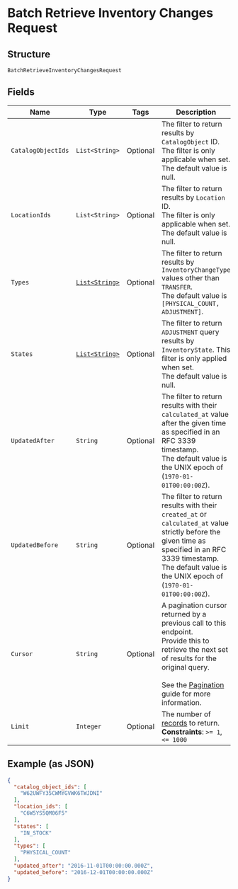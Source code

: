 
# Batch Retrieve Inventory Changes Request

## Structure

`BatchRetrieveInventoryChangesRequest`

## Fields

| Name | Type | Tags | Description | Getter |
|  --- | --- | --- | --- | --- |
| `CatalogObjectIds` | `List<String>` | Optional | The filter to return results by `CatalogObject` ID.<br>The filter is only applicable when set. The default value is null. | List<String> getCatalogObjectIds() |
| `LocationIds` | `List<String>` | Optional | The filter to return results by `Location` ID.<br>The filter is only applicable when set. The default value is null. | List<String> getLocationIds() |
| `Types` | [`List<String>`](../../doc/models/inventory-change-type.md) | Optional | The filter to return results by `InventoryChangeType` values other than `TRANSFER`.<br>The default value is `[PHYSICAL_COUNT, ADJUSTMENT]`. | List<String> getTypes() |
| `States` | [`List<String>`](../../doc/models/inventory-state.md) | Optional | The filter to return `ADJUSTMENT` query results by<br>`InventoryState`. This filter is only applied when set.<br>The default value is null. | List<String> getStates() |
| `UpdatedAfter` | `String` | Optional | The filter to return results with their `calculated_at` value<br>after the given time as specified in an RFC 3339 timestamp.<br>The default value is the UNIX epoch of (`1970-01-01T00:00:00Z`). | String getUpdatedAfter() |
| `UpdatedBefore` | `String` | Optional | The filter to return results with their `created_at` or `calculated_at` value<br>strictly before the given time as specified in an RFC 3339 timestamp.<br>The default value is the UNIX epoch of (`1970-01-01T00:00:00Z`). | String getUpdatedBefore() |
| `Cursor` | `String` | Optional | A pagination cursor returned by a previous call to this endpoint.<br>Provide this to retrieve the next set of results for the original query.<br><br>See the [Pagination](https://developer.squareup.com/docs/working-with-apis/pagination) guide for more information. | String getCursor() |
| `Limit` | `Integer` | Optional | The number of [records](../../doc/models/inventory-change.md) to return.<br>**Constraints**: `>= 1`, `<= 1000` | Integer getLimit() |

## Example (as JSON)

```json
{
  "catalog_object_ids": [
    "W62UWFY35CWMYGVWK6TWJDNI"
  ],
  "location_ids": [
    "C6W5YS5QM06F5"
  ],
  "states": [
    "IN_STOCK"
  ],
  "types": [
    "PHYSICAL_COUNT"
  ],
  "updated_after": "2016-11-01T00:00:00.000Z",
  "updated_before": "2016-12-01T00:00:00.000Z"
}
```

